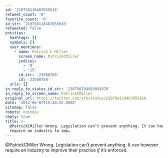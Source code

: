 ```yaml
---
id: '210758118467055616'
retweet_count: '0'
favorite_count: '0'
id_str: '210758118467055616'
retweeted: false
entities:
  hashtags: []
  symbols: []
  user_mentions:
    - name: Patrick C Miller
      screen_name: PatrickCMiller
      indices:
        - '0'
        - '15'
      id_str: '23508768'
      id: '23508768'
  urls: []
in_reply_to_status_id_str: '210756794493054978'
in_reply_to_screen_name: PatrickCMiller
original_url: https://twitter.com/jth/status/210758118467055616
date: '2012-06-07T15:40:25.000Z'
sitemap: false
robots: noindex
reply: true
title: >-
  @PatrickCMiller Wrong. Legislation can’t prevent anything. It can however
  require an industry to imp…
---
```


@PatrickCMiller Wrong. Legislation can’t prevent anything. It can however require an industry to improve their practice *if* it’s enforced.